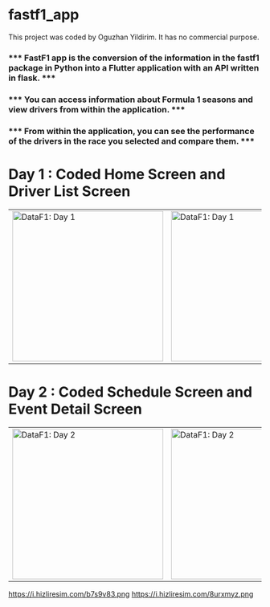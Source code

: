 # fastf1_app
This project was coded by Oguzhan Yildirim. It has no commercial purpose.


<h3> *** FastF1 app is the conversion of the information in the fastf1 package in Python into a Flutter application with an API written in flask. *** </h3>
<h3> *** You can access information about Formula 1 seasons and view drivers from within the application. *** </h3>
<h3> *** From within the application, you can see the performance of the drivers in the race you selected and compare them. *** </h3>



<h1> Day 1 : Coded Home Screen and Driver List Screen </h1>

<table style="width:100%">
  <tr>
    <td><img src="https://i.hizliresim.com/k1vp6kt.png" alt="DataF1: Day 1" width = "300"></td>
    <td><img src="https://i.hizliresim.com/jvb79so.png" alt="DataF1: Day 1" width = "300"></td>

  </tr>
</table>

<h1> Day 2 : Coded Schedule Screen and Event Detail Screen </h1>

<table style="width:100%">
  <tr>
    <td><img src="https://i.hizliresim.com/b7s9v83.png" alt="DataF1: Day 2" width = "300"></td>
    <td><img src="https://i.hizliresim.com/8urxmyz.png" alt="DataF1: Day 2" width = "300"></td>

  </tr>
</table>




https://i.hizliresim.com/b7s9v83.png
https://i.hizliresim.com/8urxmyz.png
